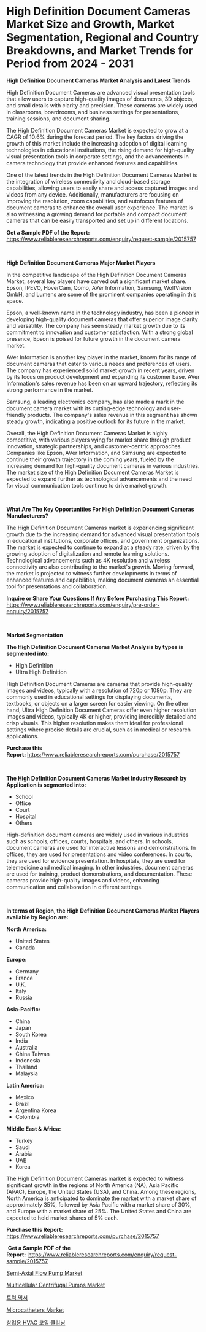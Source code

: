 <p><h1>High Definition Document Cameras Market Size and Growth, Market Segmentation, Regional and Country Breakdowns, and Market Trends for Period from 2024 -  2031</h1></p><p><strong>High Definition Document Cameras Market Analysis and Latest Trends</strong></p>
<p><p>High Definition Document Cameras are advanced visual presentation tools that allow users to capture high-quality images of documents, 3D objects, and small details with clarity and precision. These cameras are widely used in classrooms, boardrooms, and business settings for presentations, training sessions, and document sharing.</p><p>The High Definition Document Cameras Market is expected to grow at a CAGR of 10.6% during the forecast period. The key factors driving the growth of this market include the increasing adoption of digital learning technologies in educational institutions, the rising demand for high-quality visual presentation tools in corporate settings, and the advancements in camera technology that provide enhanced features and capabilities.</p><p>One of the latest trends in the High Definition Document Cameras Market is the integration of wireless connectivity and cloud-based storage capabilities, allowing users to easily share and access captured images and videos from any device. Additionally, manufacturers are focusing on improving the resolution, zoom capabilities, and autofocus features of document cameras to enhance the overall user experience. The market is also witnessing a growing demand for portable and compact document cameras that can be easily transported and set up in different locations.</p></p>
<p><strong>Get a Sample PDF of the Report:&nbsp;</strong> <a href="https://www.reliableresearchreports.com/enquiry/request-sample/2015757">https://www.reliableresearchreports.com/enquiry/request-sample/2015757</a></p>
<p>&nbsp;</p>
<p><strong>High Definition Document Cameras Major Market Players</strong></p>
<p><p>In the competitive landscape of the High Definition Document Cameras Market, several key players have carved out a significant market share. Epson, IPEVO, HoverCam, Qomo, AVer Information, Samsung, WolfVision GmbH, and Lumens are some of the prominent companies operating in this space.</p><p>Epson, a well-known name in the technology industry, has been a pioneer in developing high-quality document cameras that offer superior image clarity and versatility. The company has seen steady market growth due to its commitment to innovation and customer satisfaction. With a strong global presence, Epson is poised for future growth in the document camera market.</p><p>AVer Information is another key player in the market, known for its range of document cameras that cater to various needs and preferences of users. The company has experienced solid market growth in recent years, driven by its focus on product development and expanding its customer base. AVer Information's sales revenue has been on an upward trajectory, reflecting its strong performance in the market.</p><p>Samsung, a leading electronics company, has also made a mark in the document camera market with its cutting-edge technology and user-friendly products. The company's sales revenue in this segment has shown steady growth, indicating a positive outlook for its future in the market.</p><p>Overall, the High Definition Document Cameras Market is highly competitive, with various players vying for market share through product innovation, strategic partnerships, and customer-centric approaches. Companies like Epson, AVer Information, and Samsung are expected to continue their growth trajectory in the coming years, fueled by the increasing demand for high-quality document cameras in various industries. The market size of the High Definition Document Cameras Market is expected to expand further as technological advancements and the need for visual communication tools continue to drive market growth.</p></p>
<p>&nbsp;</p>
<p><strong>What Are The Key Opportunities For High Definition Document Cameras Manufacturers?</strong></p>
<p><p>The High Definition Document Cameras market is experiencing significant growth due to the increasing demand for advanced visual presentation tools in educational institutions, corporate offices, and government organizations. The market is expected to continue to expand at a steady rate, driven by the growing adoption of digitalization and remote learning solutions. Technological advancements such as 4K resolution and wireless connectivity are also contributing to the market's growth. Moving forward, the market is projected to witness further developments in terms of enhanced features and capabilities, making document cameras an essential tool for presentations and collaboration.</p></p>
<p><strong>Inquire or Share Your Questions If Any Before Purchasing This Report:</strong> <a href="https://www.reliableresearchreports.com/enquiry/pre-order-enquiry/2015757">https://www.reliableresearchreports.com/enquiry/pre-order-enquiry/2015757</a></p>
<p>&nbsp;</p>
<p><strong>Market Segmentation</strong></p>
<p><strong>The High Definition Document Cameras Market Analysis by types is segmented into:</strong></p>
<p><ul><li>High Definition</li><li>Ultra High Definition</li></ul></p>
<p><p>High Definition Document Cameras are cameras that provide high-quality images and videos, typically with a resolution of 720p or 1080p. They are commonly used in educational settings for displaying documents, textbooks, or objects on a larger screen for easier viewing. On the other hand, Ultra High Definition Document Cameras offer even higher resolution images and videos, typically 4K or higher, providing incredibly detailed and crisp visuals. This higher resolution makes them ideal for professional settings where precise details are crucial, such as in medical or research applications.</p></p>
<p><strong>Purchase this Report:&nbsp;</strong><a href="https://www.reliableresearchreports.com/purchase/2015757">https://www.reliableresearchreports.com/purchase/2015757</a></p>
<p>&nbsp;</p>
<p><strong>The High Definition Document Cameras Market Industry Research by Application is segmented into:</strong></p>
<p><ul><li>School</li><li>Office</li><li>Court</li><li>Hospital</li><li>Others</li></ul></p>
<p><p>High-definition document cameras are widely used in various industries such as schools, offices, courts, hospitals, and others. In schools, document cameras are used for interactive lessons and demonstrations. In offices, they are used for presentations and video conferences. In courts, they are used for evidence presentation. In hospitals, they are used for telemedicine and medical imaging. In other industries, document cameras are used for training, product demonstrations, and documentation. These cameras provide high-quality images and videos, enhancing communication and collaboration in different settings.</p></p>
<p>&nbsp;</p>
<p><strong>In terms of Region, the High Definition Document Cameras Market Players available by Region are:</strong></p>
<p>
    <p> <strong> North America: </strong>
        <ul>
            <li>United States</li>
            <li>Canada</li>
        </ul>
        </p> 
    <p> <strong> Europe: </strong>
        <ul>
            <li>Germany</li>
            <li>France</li>
            <li>U.K.</li>
            <li>Italy</li>
            <li>Russia</li>
        </ul>
        </p> 
    <p> <strong> Asia-Pacific: </strong>
        <ul>
            <li>China</li>
            <li>Japan</li>
            <li>South Korea</li>
            <li>India</li>
            <li>Australia</li>
            <li>China Taiwan</li>
            <li>Indonesia</li>
            <li>Thailand</li>
            <li>Malaysia</li>
        </ul>
        </p> 
    <p> <strong> Latin America: </strong>
        <ul>
            <li>Mexico</li>
            <li>Brazil</li>
            <li>Argentina Korea</li>
            <li>Colombia</li>
        </ul>
        </p> 
    <p> <strong> Middle East & Africa: </strong>
        <ul>
            <li>Turkey</li>
            <li>Saudi</li>
            <li>Arabia</li>
            <li>UAE</li>
            <li>Korea</li>
        </ul>
    </p>
    </p>
<p><p>The High Definition Document Cameras market is expected to witness significant growth in the regions of North America (NA), Asia Pacific (APAC), Europe, the United States (USA), and China. Among these regions, North America is anticipated to dominate the market with a market share of approximately 35%, followed by Asia Pacific with a market share of 30%, and Europe with a market share of 25%. The United States and China are expected to hold market shares of 5% each.</p></p>
<p><strong>Purchase this Report: </strong><a href="https://www.reliableresearchreports.com/purchase/2015757">https://www.reliableresearchreports.com/purchase/2015757</a></p>
<p>&nbsp;<strong>Get a Sample PDF of the Report:&nbsp;&nbsp;</strong><a href="https://www.reliableresearchreports.com/enquiry/request-sample/2015757">https://www.reliableresearchreports.com/enquiry/request-sample/2015757</a></p>
<p><strong></strong></p>
<p><p><a href="https://issuu.com/reportprime-2/docs/semi-axial-flow-pump-market-size-2030.pptx">Semi-Axial Flow Pump Market</a></p><p><a href="https://issuu.com/reportprime-2/docs/multicellular-centrifugal-pumps-market-size-2030.p">Multicellular Centrifugal Pumps Market</a></p><p><a href="https://github.com/fredrickeglers/Market-Research-Report-List-1/blob/main/9918549185917.md">트럭 믹서</a></p><p><a href="https://summer-dogwood-3e9.notion.site/Microcatheters-Market-Share-Market-New-Trends-Analysis-Report-By-Type-By-Application-By-End-use--33b1fbfa7ecf4f4baa186604aa78da6c">Microcatheters Market</a></p><p><a href="https://github.com/bunxhcci35271755/Market-Research-Report-List-1/blob/main/6103437185916.md">상업용 HVAC 코일 클리닝</a></p></p>
